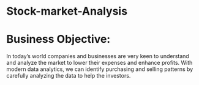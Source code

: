 # Stock-market-Analysis
# Business Objective:
                    
In today’s world companies and businesses are very keen to understand and analyze the market to lower their expenses and enhance profits.
With modern data analytics, we can identify purchasing and selling patterns by carefully analyzing the data to help the investors.
